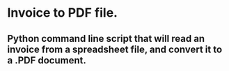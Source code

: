 # Invoice to PDF file.

## Python command line script that will read an invoice from a spreadsheet file, and convert it to a .PDF document.
